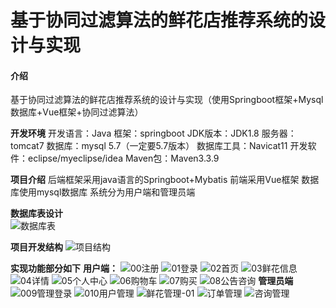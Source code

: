 # 基于协同过滤算法的鲜花店推荐系统的设计与实现

#### 介绍
基于协同过滤算法的鲜花店推荐系统的设计与实现（使用Springboot框架+Mysql数据库+Vue框架+协同过滤算法）

**开发环境** 
开发语言：Java
框架：springboot
JDK版本：JDK1.8
服务器：tomcat7
数据库：mysql 5.7（一定要5.7版本）
数据库工具：Navicat11
开发软件：eclipse/myeclipse/idea
Maven包：Maven3.3.9

**项目介绍** 
后端框架采用java语言的Springboot+Mybatis
前端采用Vue框架
数据库使用mysql数据库
系统分为用户端和管理员端

**数据库表设计**   
![数据库表](https://github.com/user-attachments/assets/db0adec8-2538-47f3-be98-b1df44ba0747)


**项目开发结构** 
![项目结构](https://github.com/user-attachments/assets/26c7927c-45e8-433c-bc55-aa8e52d14c24)


**实现功能部分如下** 
**用户端：** 
![00注册](https://github.com/user-attachments/assets/97ec5750-aff8-4ca6-9a39-8e52ce39e69d)
![01登录](https://github.com/user-attachments/assets/4041d351-db97-4981-9db8-104bdcf5f282)
![02首页](https://github.com/user-attachments/assets/1390fbf2-4127-403e-a3e4-f35e0d10dd02)
![03鲜花信息](https://github.com/user-attachments/assets/9ed93089-d4b6-4565-90eb-f62d0952d007)
![04详情](https://github.com/user-attachments/assets/507e2d6d-2d03-48f3-90e2-29d3562e2a15)
![05个人中心](https://github.com/user-attachments/assets/0a74360b-f1ea-421c-9d6b-dcfcc2ad173b)
![06购物车](https://github.com/user-attachments/assets/42215fa8-ac4d-499f-994b-92cecf621841)
![07购买](https://github.com/user-attachments/assets/8c1d5ce5-190d-4c6b-9bcf-cecfa72789ea)
![08公告咨询](https://github.com/user-attachments/assets/105e78e1-9266-45ad-b3b7-e9133ab302bb)
**管理员端**
![009管理登录](https://github.com/user-attachments/assets/072ffe42-dd4c-4204-9921-0a090336bdff)
![010用户管理](https://github.com/user-attachments/assets/4e7a3891-8401-443e-bab1-1519a329b8ed)
![鲜花管理-01](https://github.com/user-attachments/assets/a6510920-dff8-46b8-8d1c-8feefc78dc70)
![订单管理](https://github.com/user-attachments/assets/b4477ff4-897f-413a-8d3b-1f4a78334287)
![咨询管理](https://github.com/user-attachments/assets/c730a82e-197e-4045-90b9-22d622c15c08)

